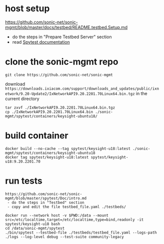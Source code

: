 # host setup
https://github.com/sonic-net/sonic-mgmt/blob/master/docs/testbed/README.testbed.Setup.md
  - do the steps in "Prepare Testbed Server" section
  - read [Spytest documentation](../Doc/README.md)

# clone the sonic-mgmt repo
```
git clone https://github.com/sonic-net/sonic-mgmt
```

download `https://downloads.ixiacom.com/support/downloads_and_updates/public/ixnetwork/9.20-Update2/IxNetworkAPI9.20.2201.70Linux64.bin.tgz` in the current directory
```
tar zxvf ./IxNetworkAPI9.20.2201.70Linux64.bin.tgz
cp ./IxNetworkAPI9.20.2201.70Linux64.bin ./sonic-mgmt/spytest/containers/keysight-ubuntu18/
```

# build container
```
docker build --no-cache --tag spytest/keysight-u18:latest ./sonic-mgmt/spytest/containers/keysight-ubuntu18
docker tag spytest/keysight-u18:latest spytest/keysight-u18:9.20.2201.70
```



# run tests
```
https://github.com/sonic-net/sonic-mgmt/blob/master/spytest/Doc/intro.md
 - do the steps in "Testbed" section
 - copy and edit the file testbed_file.yaml ./testbeds/

docker run --network host -v $PWD:/data --mount src=/etc/localtime,target=/etc/localtime,type=bind,readonly -it spytest/keysight-u18 bash
cd /data/sonic-mgmt/spytest
./bin/spytest --testbed-file ./testbeds/testbed_file.yaml --logs-path ./logs --log-level debug --test-suite community-legacy
```

